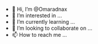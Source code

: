 - 👋 Hi, I’m @Omaradnax
- 👀 I’m interested in ...
- 🌱 I’m currently learning ...
- 💞️ I’m looking to collaborate on ...
- 📫 How to reach me ...

<!---
Omaradnax/Omaradnax is a ✨ special ✨ repository because its `README.md` (this file) appears on your GitHub profile.
You can click the Preview link to take a look at your changes.
--->
